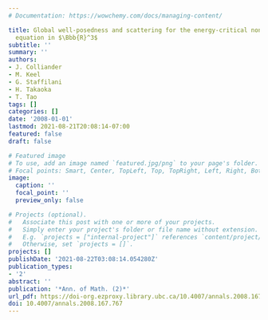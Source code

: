 ```yaml
---
# Documentation: https://wowchemy.com/docs/managing-content/

title: Global well-posedness and scattering for the energy-critical nonlinear Schrödinger
  equation in $\Bbb{R}^3$
subtitle: ''
summary: ''
authors:
- J. Colliander
- M. Keel
- G. Staffilani
- H. Takaoka
- T. Tao
tags: []
categories: []
date: '2008-01-01'
lastmod: 2021-08-21T20:08:14-07:00
featured: false
draft: false

# Featured image
# To use, add an image named `featured.jpg/png` to your page's folder.
# Focal points: Smart, Center, TopLeft, Top, TopRight, Left, Right, BottomLeft, Bottom, BottomRight.
image:
  caption: ''
  focal_point: ''
  preview_only: false

# Projects (optional).
#   Associate this post with one or more of your projects.
#   Simply enter your project's folder or file name without extension.
#   E.g. `projects = ["internal-project"]` references `content/project/deep-learning/index.md`.
#   Otherwise, set `projects = []`.
projects: []
publishDate: '2021-08-22T03:08:14.054280Z'
publication_types:
- '2'
abstract: ''
publication: '*Ann. of Math. (2)*'
url_pdf: https://doi-org.ezproxy.library.ubc.ca/10.4007/annals.2008.167.767
doi: 10.4007/annals.2008.167.767
---
```

